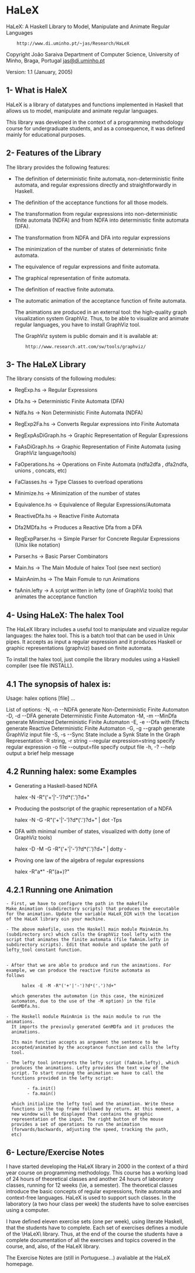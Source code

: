 HaLeX
=====


  HaLeX: A Haskell Library to Model, 
                              Manipulate and 
                              Animate Regular Languages

        http://www.di.uminho.pt/~jas/Research/HaLeX

Copyright João Saraiva
          Department of Computer Science,
          University of Minho, 
          Braga, Portugal
          jas@di.uminho.pt


Version: 1.1 (January, 2005)


1- What is HaleX
----------------

HaLeX is a library of datatypes and functions implemented in Haskell
that allows us to model, manipulate and animate regular languages.

This library was developed in the context of a programming methodology
course for undergraduate students, and as a consequence, it was
defined mainly for educational purposes.


2- Features of the Library
--------------------------

The library provides the following features:

  - The definition of deterministic finite automata, non-deterministic
  finite automata, and regular expressions directly and
  straightforwardly in Haskell.

  - The definition of the acceptance functions for all those models.

  - The transformation from regular expressions into non-deterministic
  finite automata (NDFA) and from NDFA into deterministic finite
  automata (DFA).

  - The transformation from NDFA and DFA into regular expressions

  - The minimization of the number of states of deterministic finite
  automata.

  - The equivalence of regular expressions and finite automata.

  - The graphical representation of finite automata.

  - The definition of reactive finite automata.

  - The automatic animation of the acceptance function of finite automata.

       The animations are produced in an external tool: the
       high-quality graph visualization system GraphViz. Thus, to be
       able to visualize and animate regular languages, you have to
       install GraphViz tool.

       The GraphViz system is public domain and it is available at:

            http://www.research.att.com/sw/tools/graphviz/


3- The HaLeX Library
--------------------

   The library consists of the following modules:

   - RegExp.hs             -> Regular Expressions
   - Dfa.hs                -> Deterministic Finite Automata (DFA)
   - Ndfa.hs               -> Non Deterministic Finite Automata (NDFA)
   - RegExp2Fa.hs          -> Converts Regular expressions into Finite Automata
   - RegExpAsDiGraph.hs    -> Graphic Representation of Regular Expressions
   - FaAsDiGraph.hs        -> Graphic Representation of Finite Automata
                                (using GraphViz language/tools)
   - FaOperations.hs       -> Operations on Finite Automata
                                (ndfa2dfa , dfa2ndfa, unions , concats, etc)
   - FaClasses.hs          -> Type Classes to overload operations
   - Minimize.hs           -> Minimization of the number of states 
   - Equivalence.hs        -> Equivalence of Regular Expressions/Automata
   - ReactiveDfa.hs        -> Reactive Finite Automata
   - Dfa2MDfa.hs           -> Produces a Reactive Dfa from a DFA
   - RegExpParser.hs       -> Simple Parser for Concrete Regular Expressions
                                (Unix like notation)
   - Parser.hs             -> Basic Parser Combinators

   - Main.hs               -> The Main Module of halex Tool (see next section)
   - MainAnim.hs           -> The Main Fomule to run Animations

   - faAnin.lefty          -> A script written in lefty (one of GraphViz tools)
                              that animates the acceptance function


4- Using HaLeX: The halex Tool
------------------------------

The HaLeX library includes a useful tool to manipulate and vizualize
regular languages: the halex tool. This is a batch tool that can be
used in Unix pipes. It accepts as input a regular expression and it
produces Haskell or graphic representations (graphviz) based on finite
automata.

To install the halex tool, just compile the library modules using a
Haskell compiler (see file INSTALL).


4.1 The synopsis of halex is:
----------------------------

Usage: halex options [file] ...

List of options:
  -N, -n                --NDFA                       generate Non-Deterministic Finite Automaton
  -D, -d                --DFA                        generate Deterministic Finite Automaton
  -M, -m                --MinDfa                     generate Minimized Deterministic Finite Automaton
  -E, -e                --Dfa with Effects           generate Reactive Deterministic Finite Automaton
  -G, -g                --graph                      generate GraphViz input file
  -S, -s                --Sync State                 include a Synk State In the Graph Representation
  -R string, -r string  --regular expression=string  specify regular expression
  -o file               --output=file                specify output file
  -h, -?                --help                       output a brief help message


4.2 Running halex: some Examples
--------------------------------

  - Generating a Haskell-based NDFA

       halex -N -R"('+'|'-')?d*('.')?d+"


  - Producing the postscript of the graphic representation of a NDFA

       halex -N -G -R"('+'|'-')?d*('.')?d+" | dot -Tps


  - DFA with minimal number of states, visualized with dotty (one of
    GraphViz tools)

       halex -D -M -G -R"('+'|'-')?d*('.')?d+" | dotty -


  - Proving one law of the algebra of regular expressions

       halex -R"a*" -R"(a+)?"


4.2.1 Running one Animation
--------------------------

    - First, we have to configure the path in the makefile
    Make_Animation (subdirectory scripts) that produces the executable
    for the animation. Update the variable HaLeX_DIR with the location
    of the HaLeX library oin your machine.

    - The above makefile, uses the Haskell main module MainAnim.hs
    (subdirectory src) which calls the GraphViz tool lefty with the
    script that animates the finite automata (file faAnim.lefty in
    subdirectory scripts). Edit that module and update the path of
    lefty_tool constant function.


    - After that we are able to produce and run the animations. For
    example, we can produce the reactive finite automata as
    follows

          halex -E -M -R"('+'|'-')?d*('.')?d+"

      which generates the automaton (in this case, the minimized
      automaton, due to the use of the -M option) in the file
      GenMDfa.hs.

    - The Haskell module MainAnim is the main module to run the animations.
      It imports the previouly generated GenMDfa and it produces the
      animations.

      Its main function accepts as argument the sentence to be
      accepted/animated by the acceptance function and calls the lefty
      tool.

    - The lefty tool interprets the lefty script (faAnim.lefty), which
      produces the animations. Lefty provides the text view of the
      script. To start running the animation we have to call the
      functions provided in the lefty script:

            - fa.init()
            - fa.main()

      which initialize the lefty tool and the animation. Write these
      functions in the top frame followed by return. At this moment, a
      new window will be displayed that contains the graphic
      representation of the input. The right button of the mouse
      provides a set of operations to run the animation
      (forwards/backwards, adjusting the speed, tracking the path,
      etc)


6- Lecture/Exercise Notes
-------------------------

I have started developing the HaLeX library in 2000 in the context of
a third year course on programming methodology. This course has a
working load of 24 hours of theoretical classes and another 24 hours
of laboratory classes, running for 12 weeks (\ie, a semester). The
theoretical classes introduce the basic concepts of regular
expressions, finite automata and context-free languages. HaLeX is
used to support such classes. In the laboratory (a two hour class per
week) the students have to solve exercises using a computer. 

I have defined eleven exercise sets (one per week), using literate
Haskell, that the students have to complete. Each set of exercises
defines a module of the \HaLeX\ library. Thus, at the end of the
course the students have a complete documentation of all the exercises
and topics covered in the course, and, also, of the HaLeX library.

The Exercise Notes are (still in Portuguese...) avaliable at the HaLeX
homepage.


